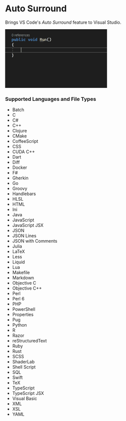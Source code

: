 # Auto Surround

Brings VS Code's _Auto Surround_ feature to Visual Studio.

![Example](media/example.gif)

### Supported Languages and File Types

* Batch
* C
* C#
* C++
* Clojure
* CMake
* CoffeeScript
* CSS
* CUDA C++
* Dart
* Diff
* Docker
* F#
* Gherkin
* Go
* Groovy
* Handlebars
* HLSL
* HTML
* Ini
* Java
* JavaScript
* JavaScript JSX
* JSON
* JSON Lines
* JSON with Comments
* Julia
* LaTeX
* Less
* Liquid
* Lua
* Makefile
* Markdown
* Objective C
* Objective C++
* Perl
* Perl 6
* PHP
* PowerShell
* Properties
* Pug
* Python
* R
* Razor
* reStructuredText
* Ruby
* Rust
* SCSS
* ShaderLab
* Shell Script
* SQL
* Swift
* TeX
* TypeScript
* TypeScript JSX
* Visual Basic
* XML
* XSL
* YAML
